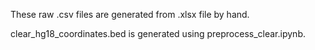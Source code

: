 These raw .csv files are generated from .xlsx file by hand.

clear_hg18_coordinates.bed is generated using preprocess_clear.ipynb.